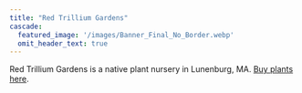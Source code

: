 ```yaml
---
title: "Red Trillium Gardens"
cascade:
  featured_image: '/images/Banner_Final_No_Border.webp'
  omit_header_text: true
---
```

Red Trillium Gardens is a native plant nursery in Lunenburg, MA. [Buy plants here](/buy-plants/).